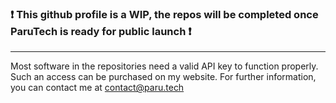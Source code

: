 ### ❗ This github profile is a WIP, the repos will be completed once ParuTech is ready for public launch ❗ 

_____

Most software in the repositories need a valid API key to function properly. Such an access can be purchased on my website.
For further information, you can contact me at contact@paru.tech
